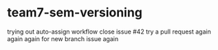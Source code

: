 # team7-sem-versioning
trying out auto-assign workflow
close issue #42
try a pull request
again again
again
for new branch issue
again
